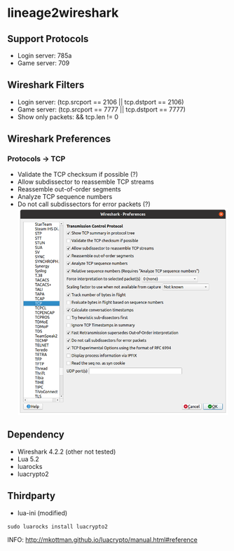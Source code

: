 # lineage2wireshark

## Support Protocols
* Login server: 785a
* Game server: 709

## Wireshark Filters
* Login server: (tcp.srcport == 2106 || tcp.dstport == 2106)
* Game server: (tcp.srcport == 7777 || tcp.dstport == 7777)
* Show only packets: && tcp.len != 0

## Wireshark Preferences
### Protocols -> TCP
* Validate the TCP checksum if possible (?)
* Allow subdissector to reassemble TCP streams
* Reassemble out-of-order segments
* Analyze TCP sequence numbers
* Do not call subdissectors for error packets (?)
![Preferences](doc/wireshark_pref.png)

## Dependency
* Wireshark 4.2.2 (other not tested)
* Lua 5.2
* luarocks
* luacrypto2

## Thirdparty
* lua-ini (modified)

```shell
sudo luarocks install luacrypto2
```

INFO: http://mkottman.github.io/luacrypto/manual.html#reference